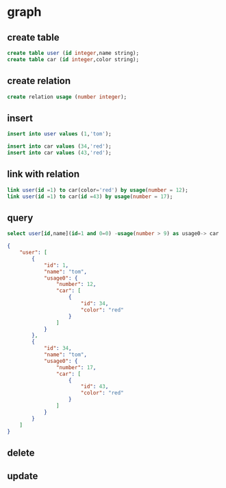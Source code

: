 # graph

## create table

```sql
create table user (id integer,name string);
create table car (id integer,color string);
```

## create relation

```sql
create relation usage (number integer);
```

## insert

```sql
insert into user values (1,'tom');

insert into car values (34,'red');
insert into car values (43,'red');
```

## link with relation

```sql
link user(id =1) to car(color='red') by usage(number = 12);
link user(id =1) to car(id =43) by usage(number = 17);
```

## query

```sql
select user[id,name](id=1 and 0=0) -usage(number > 9) as usage0-> car
```

```json
{
    "user": [
        {
            "id": 1,
            "name": "tom",
            "usage0": {
                "number": 12,
                "car": [
                    {
                        "id": 34,
                        "color": "red"
                    }
                ]
            }
        },
        {
            "id": 34,
            "name": "tom",
            "usage0": {
                "number": 17,
                "car": [
                    {
                        "id": 43,
                        "color": "red"
                    }
                ]
            }
        }
    ]
}
```

## delete

## update